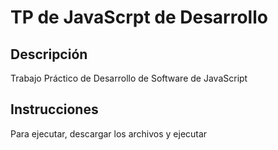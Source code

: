 # TP de JavaScrpt de Desarrollo

## Descripción
Trabajo Práctico de Desarrollo de Software de JavaScript

## Instrucciones
Para ejecutar, descargar los archivos y ejecutar
